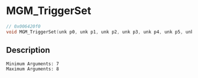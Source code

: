 # MGM_TriggerSet
```c
// 0x006420f0
void MGM_TriggerSet(unk p0, unk p1, unk p2, unk p3, unk p4, unk p5, unk p6, ...)
```
## Description
```
Minimum Arguments: 7
Maximum Arguments: 8
```
